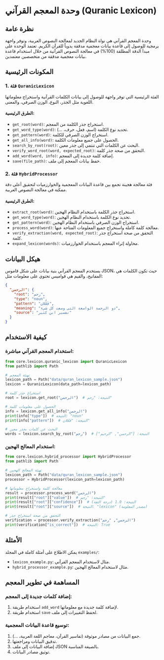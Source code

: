 # وحدة المعجم القرآني (Quranic Lexicon)

## نظرة عامة

وحدة المعجم القرآني هي نواة النظام الجديد لمعالجة النصوص العربية، وتوفر واجهة برمجية للوصول إلى قاعدة بيانات معجمية مدققة يدوياً للقرآن الكريم. تعتمد الوحدة على مبدأ الدقة المطلقة (100%) في معالجة النصوص القرآنية من خلال استخدام قاعدة بيانات معجمية مدققة من متخصصين معتمدين.

## المكونات الرئيسية

### 1. فئة `QuranicLexicon`

الفئة الرئيسية التي توفر واجهة للوصول إلى بيانات الكلمات القرآنية واستخراج معلوماتها اللغوية مثل الجذر، النوع، الوزن الصرفي، والمعنى.

#### الطرق الرئيسية:

- `get_root(word)`: استخراج جذر الكلمة من المعجم.
- `get_word_type(word)`: تحديد نوع الكلمة (اسم، فعل، حرف، ...).
- `get_pattern(word)`: استخراج الوزن الصرفي للكلمة.
- `get_all_info(word)`: الحصول على جميع معلومات الكلمة.
- `search_by_root(root)`: البحث عن الكلمات التي تنتمي إلى جذر معين.
- `verify_word_root(word, expected_root)`: التحقق من صحة جذر كلمة.
- `add_word(word, info)`: إضافة كلمة جديدة إلى المعجم.
- `save(file_path)`: حفظ بيانات المعجم إلى ملف.

### 2. فئة `HybridProcessor`

فئة معالجة هجينة تجمع بين قاعدة البيانات المعجمية والخوارزميات لتحقيق أعلى دقة ممكنة في معالجة النصوص العربية.

#### الطرق الرئيسية:

- `extract_root(word)`: استخراج جذر الكلمة باستخدام النظام الهجين.
- `get_word_type(word)`: تحديد نوع الكلمة باستخدام النظام الهجين.
- `get_pattern(word)`: استخراج الوزن الصرفي باستخدام النظام الهجين.
- `process_word(word)`: معالجة كلمة كاملة واستخراج جميع المعلومات المتاحة عنها.
- `verify_extraction(word, expected_root)`: التحقق من صحة استخراج جذر كلمة.
- `expand_lexicon(words)`: محاولة إثراء المعجم باستخدام الخوارزميات.

## هيكل البيانات

يستخدم المعجم القرآني بنية بيانات على شكل قاموس JSON، حيث تكون الكلمات هي المفاتيح، والقيم هي قواميس تحتوي على معلومات مثل:

```json
{
  "الرحمن": {
    "root": "رحم",
    "type": "noun",
    "pattern": "فَعْلان",
    "meaning": "ذو الرحمة الواسعة التي وسعت كل شيء",
    "source": "تفسير ابن كثير"
  }
}
```

## كيفية الاستخدام

### استخدام المعجم القرآني مباشرة:

```python
from core.lexicon.quranic_lexicon import QuranicLexicon
from pathlib import Path

# تهيئة المعجم
lexicon_path = Path("data/quran_lexicon_sample.json")
lexicon = QuranicLexicon(data_path=lexicon_path)

# استخراج جذر كلمة
root = lexicon.get_root("الرحمن")  # النتيجة: "رحم"

# الحصول على معلومات كلمة
info = lexicon.get_all_info("الرحمن")
print(info["type"])  # النتيجة: "noun"
print(info["pattern"])  # النتيجة: "فَعْلان"

# البحث عن كلمات بجذر معين
words = lexicon.search_by_root("رحم")  # النتيجة: ["الرحمن", "الرحيم"]
```

### استخدام المعالج الهجين:

```python
from core.lexicon.hybrid_processor import HybridProcessor
from pathlib import Path

# تهيئة المعالج الهجين
lexicon_path = Path("data/quran_lexicon_sample.json")
processor = HybridProcessor(lexicon_path=lexicon_path)

# معالجة كلمة واستخراج معلوماتها
result = processor.process_word("الرحمن")
print(result["root"]["value"])  # النتيجة: "رحم"
print(result["root"]["confidence"])  # النتيجة: 1.0 (درجة الثقة)
print(result["root"]["source"])  # النتيجة: "lexicon" (مصدر المعلومة)

# التحقق من صحة استخراج جذر
verification = processor.verify_extraction("الرحمن", "رحم")
print(verification["is_correct"])  # النتيجة: True
```

## الأمثلة

يمكن الاطلاع على أمثلة كاملة في المجلد `examples/`:

- `lexicon_example.py`: مثال لاستخدام المعجم القرآني.
- `hybrid_processor_example.py`: مثال لاستخدام المعالج الهجين.

## المساهمة في تطوير المعجم

### إضافة كلمات جديدة إلى المعجم:

1. استخدام طريقة `add_word` لإضافة كلمة جديدة مع معلوماتها.
2. استخدام طريقة `save` لحفظ التغييرات إلى ملف.

### توسيع قاعدة البيانات المعجمية:

1. جمع البيانات من مصادر موثوقة (تفاسير القرآن، معاجم اللغة العربية، ...).
2. تدقيق البيانات ومراجعتها.
3. إضافة البيانات إلى ملف JSON بالصيغة المناسبة.
4. توثيق مصادر البيانات. 